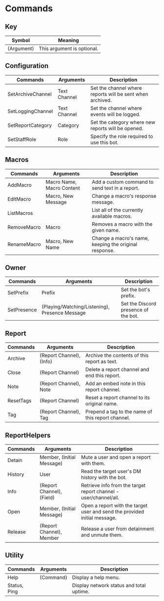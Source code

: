 # Commands

## Key
| Symbol     | Meaning                    |
| ---------- | -------------------------- |
| (Argument) | This argument is optional. |

## Configuration
| Commands          | Arguments    | Description                                               |
| ----------------- | ------------ | --------------------------------------------------------- |
| SetArchiveChannel | Text Channel | Set the channel where reports will be sent when archived. |
| SetLoggingChannel | Text Channel | Set the channel where events will be logged.              |
| SetReportCategory | Category     | Set the category where new reports will be opened.        |
| SetStaffRole      | Role         | Specify the role required to use this bot.                |

## Macros
| Commands    | Arguments                 | Description                                           |
| ----------- | ------------------------- | ----------------------------------------------------- |
| AddMacro    | Macro Name, Macro Content | Add a custom command to send text in a report.        |
| EditMacro   | Macro, New Message        | Change a macro's response message.                    |
| ListMacros  |                           | List all of the currently available macros.           |
| RemoveMacro | Macro                     | Removes a macro with the given name.                  |
| RenameMacro | Macro, New Name           | Change a macro's name, keeping the original response. |

## Owner
| Commands    | Arguments                                      | Description                          |
| ----------- | ---------------------------------------------- | ------------------------------------ |
| SetPrefix   | Prefix                                         | Set the bot's prefix.                |
| SetPresence | (Playing/Watching/Listening), Presence Message | Set the Discord presence of the bot. |

## Report
| Commands  | Arguments                | Description                                       |
| --------- | ------------------------ | ------------------------------------------------- |
| Archive   | (Report Channel), (Info) | Archive the contents of this report as text.      |
| Close     | (Report Channel)         | Delete a report channel and end this report.      |
| Note      | (Report Channel), Note   | Add an embed note in this report channel.         |
| ResetTags | (Report Channel)         | Reset a report channel to its original name.      |
| Tag       | (Report Channel), Tag    | Prepend a tag to the name of this report channel. |

## ReportHelpers
| Commands | Arguments                 | Description                                                               |
| -------- | ------------------------- | ------------------------------------------------------------------------- |
| Detain   | Member, (Initial Message) | Mute a user and open a report with them.                                  |
| History  | User                      | Read the target user's DM history with the bot.                           |
| Info     | (Report Channel), (Field) | Retrieve info from the target report channel - user/channel/all.          |
| Open     | Member, (Initial Message) | Open a report with the target user and send the provided initial message. |
| Release  | (Report Channel), Member  | Release a user from detainment and unmute them.                           |

## Utility
| Commands     | Arguments | Description                              |
| ------------ | --------- | ---------------------------------------- |
| Help         | (Command) | Display a help menu.                     |
| Status, Ping |           | Display network status and total uptime. |

